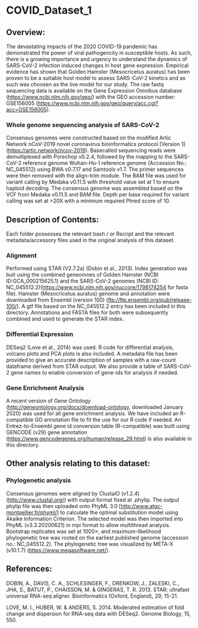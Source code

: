 # COVID_Dataset_1

## Overview: 
The devastating impacts of the 2020 COVID-19 pandemic has demonstrated the power of viral pathogencity in susceptible hosts. As such, there is a growing importance and urgency to understand the dynamics of SARS-CoV-2 infection induced changes in host gene expression.
Empirical evidence has shown that Golden Hamster (Mesocricetus auratus) has been proven to be a suitable host model to assess SARS-CoV-2 kinetics and as such was choosen as the live model for our study. The raw fastq sequencing data is available on the Gene Expression Omnibus database (https://www.ncbi.nlm.nih.gov/geo/) with the GEO accession number: GSE156005 (https://www.ncbi.nlm.nih.gov/geo/query/acc.cgi?acc=GSE156005).

### Whole genome sequencing analysis of SARS-CoV-2
Consensus genomes were constructed based on the modified Artic Network nCoV-2019 novel coronavirus bioinformatics protocol [Version 1] (https://artic.network/ncov-2019). Basecalled sequencing reads were demultiplexed with Porechop v0.2.4, followed by the mapping to the SARS-CoV-2 reference genome Wuhan-Hu-1 reference genome (Accession No.: NC_045512) using BWA v0.7.17 and Samtools v1.7. The primer sequences were then removed with the align-trim module. The BAM file was used for variant calling by Medaka v0.11.5 with threshold value set at 1 to ensure haploid decoding. The consensus genome was assembled based on the VCF from Medaka v0.11.5 and BAM file. Depth per base required for variant calling was set at >20X with a minimum required Phred score of 10.

## Description of Contents:

Each folder possesses the relevant bash / or Rscript and the relevant metadata/accessory files used in the original analysis of this dataset. 

### Alignment 
Performed using STAR (V2.7.2a) (Dobin et al., 2013). Index generation was buit using the combined geneomnes of Golden Hamster (NCBI ID:GCA_000215625.1) and the SARS-CoV-2 genomes (NCBI ID: NC_045512.2)(https://www.ncbi.nlm.nih.gov/nuccore/1798174254 for fasta file). Hamster (Mesocricetus auratus) genome and annotation were downloaded from Ensembl (version 100) (ftp://ftp.ensembl.org/pub/release-100/). A gtf file based on the NC_045512.2 entry has been included in this directory. Annotations and FASTA files for both were subsequently combined and used to generate the STAR index. 

### Differential Expression 
DESeq2 (Love et al., 2014) was used. R code for differential analysis, volcano plots and PCA plots is also included. A metadata file has been provided to give an accurate description of samples with a raw-count dataframe derived from STAR output. We also provide a table of SARS-CoV-2 gene names to enable conversion of gene-ids for analysis if needed.

### Gene Enrichment Analysis
A recent version of Gene Ontology (http://geneontology.org/docs/download-ontology, downloaded January 2020) was used for all gene enrichment analysis. We have included an R-compatible GO annotation file to fit the use for our R code if needed. An Entrez-to-Ensembl gene id conversion table (R-compatible) was built using GENCODE (v29) gene annotation (https://www.gencodegenes.org/human/release_29.html) is also available in this directory.

## Other analysis relating to this dataset:

### Phylogenetic analysis
 
Consensus genomes were aligned by ClustalO (v1.2.4) (http://www.clustal.org/) with output format fixed at .phylip. The output phylip file was then uploaded onto PhyML 3.0 [http://www.atgc-montpellier.fr/phyml/] to calculate the optimal substitution model using Akaike Information Criterion. The selected model was then imported into PhyML (v3.3.20200621) in mpi format to allow multithread analysis. Bootstrap replicates was set at 1000×, and maximum-likelihood phylogenetic tree was rooted on the earliest published genome (accession no.: NC_045512.2). The phylogenetic tree was visualized by META-X (v10.1.7) (https://www.megasoftware.net/).

## References:

DOBIN, A., DAVIS, C. A., SCHLESINGER, F., DRENKOW, J., ZALESKI, C., JHA, S., BATUT, P., CHAISSON, M. & GINGERAS, T. R. 2013. STAR: ultrafast universal RNA-seq aligner. Bioinformatics (Oxford, England), 29, 15-21.

LOVE, M. I., HUBER, W. & ANDERS, S. 2014. Moderated estimation of fold change and dispersion for RNA-seq data with DESeq2. Genome Biology, 15, 550.
